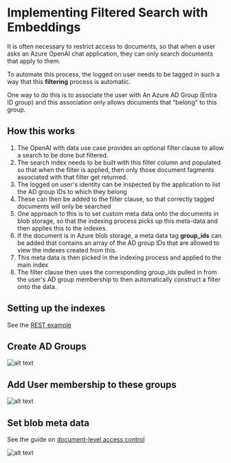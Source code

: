 # Implementing Filtered Search with Embeddings
It is often necessary to restrict access to documents, so that when a user asks an Azure OpenAI chat application, they can only search documents that apply to them.

To automate this process, the logged on user needs to be tagged in such a way that this **filtering** process is automatic.

One way to do this is to associate the user with An Azure AD Group (Entra ID group) and this association only allows documents that "belong" to this group.

## How this works
1. The OpenAI with data use case provides an optional filter clause to allow a search to be done but filtered.
2. The search index needs to be built with this filter column and populated so that when the filter is applied, then only those document fagments associated with that filter get returned.
3. The logged on user's identity can be inspected by the application to list the AD group IDs to which they belong
4. These can then be added to the filter clause, so that correctly tagged documents will only be searched
5. One approach to this is to set custom meta data onto the documents in blob storage, so that the indexing process picks up this meta-data and then applies this to the indexes.
6. If the document is in Azure blob storage, a meta data tag **group_ids** can be added that contains an array of the AD group IDs that are allowed to view the indexes created from this.
7. This meta data is then picked in the indexing process and applied to the main index
8. The filter clause then uses the corresponding group_ids pulled in from the user's AD group membership to then automatically construct a filter onto the data.

## Setting up the indexes
See the [REST example](./filtered-index.http)

## Create AD Groups

![alt text](./images/set-ad-groups.png "set AD groups")

## Add User membership to these groups
![alt text](./images/set-ad-group-membership.png "set AD groups")

## Set blob meta data
See the guide on [document-level access control](https://learn.microsoft.com/en-us/azure/ai-services/openai/concepts/use-your-data#document-level-access-control) 

![alt text](./images/set-blob-meta-data.png "Set blob meta data")
